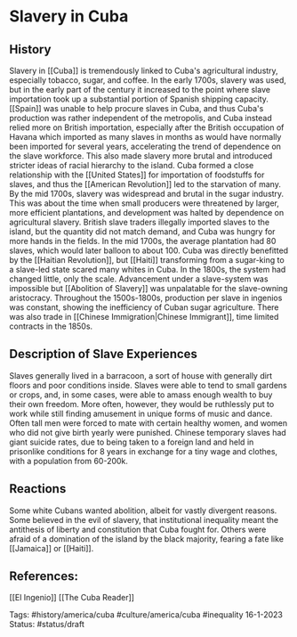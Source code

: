 # Slavery in Cuba
## History
Slavery in [[Cuba]] is tremendously linked to Cuba's agricultural industry, especially tobacco, sugar, and coffee. In the early 1700s, slavery was used, but in the early part of the century it increased to the point where slave importation took up a substantial portion of Spanish shipping capacity. [[Spain]] was unable to help procure slaves in Cuba, and thus Cuba's production was rather independent of the metropolis, and Cuba instead relied more on British importation, especially after the British occupation of Havana which imported as many slaves in months as would have normally been imported for several years, accelerating the trend of dependence on the slave workforce. This also made slavery more brutal and introduced stricter ideas of racial hierarchy to the island. Cuba formed a close relationship with the [[United States]] for importation of foodstuffs for slaves, and thus the [[American Revolution]] led to the starvation of many.
By the mid 1700s, slavery was widespread and brutal in the sugar industry. This was about the time when small producers were threatened by larger, more efficient plantations, and development was halted by dependence on agricultural slavery. British slave traders illegally imported slaves to the island, but the quantity did not match demand, and Cuba was hungry for more hands in the fields. In the mid 1700s, the average plantation had 80 slaves, which would later balloon to about 100.
Cuba was directly benefitted by the [[Haitian Revolution]], but [[Haiti]] transforming from a sugar-king to a slave-led state scared many whites in Cuba. In the 1800s, the system had changed little, only the scale. Advancement under a slave-system was impossible but [[Abolition of Slavery]] was unpalatable for the slave-owning aristocracy.
Throughout the 1500s-1800s, production per slave in ingenios was constant, showing the inefficiency of Cuban sugar agriculture.
There was also trade in [[Chinese Immigration|Chinese Immigrant]], time limited contracts in the 1850s.

## Description of Slave Experiences
Slaves generally lived in a barracoon, a sort of house with generally dirt floors and poor conditions inside. Slaves were able to tend to small gardens or crops, and, in some cases, were able to amass enough wealth to buy their own freedom. More often, however, they would be ruthlessly put to work while still finding amusement in unique forms of music and dance. Often tall men were forced to mate with certain healthy women, and women who did not give birth yearly were punished.
Chinese temporary slaves had giant suicide rates, due to being taken to a foreign land and held in prisonlike conditions for 8 years in exchange for a tiny wage and clothes, with a population from 60-200k.

## Reactions
Some white Cubans wanted abolition, albeit for vastly divergent reasons. Some believed in the evil of slavery, that institutional inequality meant the antithesis of liberty and constitution that Cuba fought for. Others were afraid of a domination of the island by the black majority, fearing a fate like [[Jamaica]] or [[Haiti]].

## References:
[[El Ingenio]]
[[The Cuba Reader]]

Tags: #history/america/cuba #culture/america/cuba #inequality
16-1-2023
Status: #status/draft